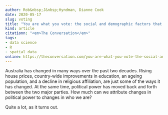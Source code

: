 ```yaml
---
author: Rob&nbsp;J&nbsp;Hyndman, Dianne Cook
date: 2020-05-17
slug: voting
title: "You are what you vote: the social and demographic factors that influence your vote"
kind: article
citationn: "<em>The Conversation</em>"
tags:
- data science
- R
- spatial data
online: https://theconversation.com/you-are-what-you-vote-the-social-and-demographic-factors-that-influence-your-vote-116591
---
```


Australia has changed in many ways over the past two decades. Rising house prices, country-wide improvements in education, an ageing population, and a decline in religious affiliation, are just some of the ways it has changed. At the same time, political power has moved back and forth between the two major parties. How much can we attribute changes in political power to changes in who we are?

Quite a lot, as it turns out.

